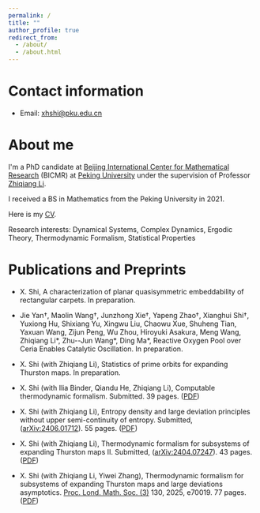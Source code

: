 ```yaml
---
permalink: /
title: ""
author_profile: true
redirect_from: 
  - /about/
  - /about.html
---
```


Contact information
===================

- Email: <xhshi@pku.edu.cn>


About me
========

I'm a PhD candidate at [Beijing International Center for Mathematical Research](https://bicmr.pku.edu.cn) (BICMR) at [Peking University](https://english.pku.edu.cn) under the supervision of Professor [Zhiqiang Li](https://www.math.pku.edu.cn/teachers/lizq/). 

I received a BS in Mathematics from the Peking University in 2021.

Here is my [CV](../files/cv_sxh.pdf).


Research interests: Dynamical Systems, Complex Dynamics, Ergodic Theory, Thermodynamic Formalism, Statistical Properties


Publications and Preprints
==========================

<!--

- X. Shi (with Jianyu Chen, Vadim Kaloshin, Zhiqiang Li, Boxi Liu), Length spectrum rigidity for Z2-symmetric Bunimovich stadia. In preparation.

- X. Shi, Large deviation principles for rational expanding Thurston maps. In preparation.



-->

- X. Shi, A characterization of planar quasisymmetric embeddability of rectangular carpets. In preparation.

- Jie Yan†, Maolin Wang†, Junzhong Xie†, Yapeng Zhao†, Xianghui Shi†, Yuxiong Hu, Shixiang Yu, Xingwu Liu, Chaowu Xue, Shuheng Tian, Yaxuan Wang, Zijun Peng, Wu Zhou, Hiroyuki Asakura, Meng Wang, Zhiqiang Li\*, Zhu--Jun Wang\*, Ding Ma\*, Reactive Oxygen Pool over Ceria Enables Catalytic Oscillation. In preparation.

- X. Shi (with Zhiqiang Li), Statistics of prime orbits for expanding Thurston maps. In preparation.

- X. Shi (with Ilia Binder, Qiandu He, Zhiqiang Li), Computable thermodynamic formalism. Submitted. 39 pages. ([PDF](../files/Publication/Computability/main.pdf))

- X. Shi (with Zhiqiang Li), Entropy density and large deviation principles without upper semi-continuity of entropy. Submitted, ([arXiv:2406.01712](https://arxiv.org/abs/2406.01712)). 55 pages. ([PDF](../files/Publication/Ergodic_Theory_of_Subsystems/III_Level-2_LDP/main.pdf))

- X. Shi (with Zhiqiang Li), Thermodynamic formalism for subsystems of expanding Thurston maps II. Submitted, ([arXiv:2404.07247](https://arxiv.org/abs/2404.07247)). 43 pages. ([PDF](../files/Publication/Ergodic_Theory_of_Subsystems/II_Uniqueness/main.pdf))

- X. Shi (with Zhiqiang Li, Yiwei Zhang), Thermodynamic formalism for subsystems of expanding Thurston maps and large deviations asymptotics. [Proc. Lond. Math. Soc. (3)](https://londmathsoc.onlinelibrary.wiley.com/doi/10.1112/plms.70019) 130, 2025, e70019. 77 pages. ([PDF](../files/Publication/Ergodic_Theory_of_Subsystems/I_Existence_and_LDA/main.pdf))
